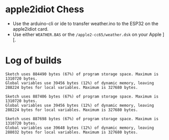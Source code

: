 # apple2idiot Chess

* Use the arduino-cli or ide to transfer weather.ino to the ESP32 on the apple2idiot card.
* Use either `WEATHER.BAS` or the `/apple2-cc65/weather.dsk` on your Apple ][.



# Log of builds

```
Sketch uses 884490 bytes (67%) of program storage space. Maximum is 1310720 bytes.
Global variables use 39456 bytes (12%) of dynamic memory, leaving 288224 bytes for local variables. Maximum is 327680 bytes.

Sketch uses 887406 bytes (67%) of program storage space. Maximum is 1310720 bytes.
Global variables use 39456 bytes (12%) of dynamic memory, leaving 288224 bytes for local variables. Maximum is 327680 bytes.

Sketch uses 887698 bytes (67%) of program storage space. Maximum is 1310720 bytes.
Global variables use 39648 bytes (12%) of dynamic memory, leaving 288032 bytes for local variables. Maximum is 327680 bytes.
```
